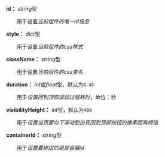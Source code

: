 **id：** *string*型

　　用于设置*当前组件的唯一id信息*

**style：** *dict*型

　　用于设置*当前组件的css样式*

**className：** *string*型

　　用于设置*当前组件的css类名*

**duration：** *int*或*float*型，默认为`0.45`

　　用于*设置回到顶部滚动过程耗时*，单位：秒

**visibilityHeight：** *int*型，默认为`400`

　　用于*设置当页面向下滚动到出现回到顶部按钮的像素距离阈值*

**containerId：** *string*型

　　用于*设置要绑定的局部容器id*



　　